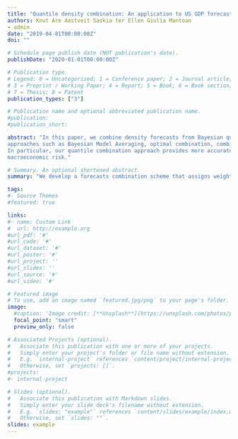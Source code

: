 ```yaml
---
title: "Quantile density combination: An application to US GDP forecasts"
authors: Knut Are Aastveit Saskia ter Ellen Giulia Mantoan
- admin
date: "2019-04-01T00:00:00Z"
doi: ""

# Schedule page publish date (NOT publication's date).
publishDate: "2020-01-01T00:00:00Z"

# Publication type.
# Legend: 0 = Uncategorized; 1 = Conference paper; 2 = Journal article;
# 3 = Preprint / Working Paper; 4 = Report; 5 = Book; 6 = Book section;
# 7 = Thesis; 8 = Patent
publication_types: ["3"]

# Publication name and optional abbreviated publication name.
#publication: 
#publication_short:

abstract: "In this paper, we combine density forecasts from Bayesian quantile regressions. We develop a forecasts combination scheme that assigns weights to the individual predictive density forecasts based on quantile scores. Compared to standard combination schemes, our approach has the advantage of assigning different set of combination weights to the various quantiles of the predictive distribution. We apply our approach to US GDP growth forecasts based on quantile regressions using a broad set of common leading indicators. The results show that density forecasts from our quantile combination approach outperforms forecasts from commonly used combination
approaches such as Bayesian Model Averaging, optimal combination, combinations based on recursive logarithmic score weights and equal weights.
In particular, our quantile combination approach provides more accurate forecasts for the lower tail of the GDP distribution, measuring downside
macroeconomic risk."

# Summary. An optional shortened abstract.
summary: "We develop a forecasts combination scheme that assigns weights to the individual predictive density forecasts based on quantile scores. Compared to standard combination schemes, our approach has the advantage of assigning different set of combination weights to the various quantiles of the predictive distribution. We apply our approach to US GDP growth forecasts based on quantile regressions using a broad set of common leading indicators."

tags:
#- Source Themes
#featured: true

links:
#- name: Custom Link
#  url: http://example.org
#url_pdf: '#'
#url_code: '#'
#url_dataset: '#'
#url_poster: '#'
#url_project: ''
#url_slides: ''
#url_source: '#'
#url_video: '#'

# Featured image
# To use, add an image named `featured.jpg/png` to your page's folder. 
image:
  #caption: 'Image credit: [**Unsplash**](https://unsplash.com/photos/pLCdAaMFLTE)'
  focal_point: "smart"
  preview_only: false

# Associated Projects (optional).
#   Associate this publication with one or more of your projects.
#   Simply enter your project's folder or file name without extension.
#   E.g. `internal-project` references `content/project/internal-project/index.md`.
#   Otherwise, set `projects: []`.
#projects:
#- internal-project

# Slides (optional).
#   Associate this publication with Markdown slides.
#   Simply enter your slide deck's filename without extension.
#   E.g. `slides: "example"` references `content/slides/example/index.md`.
#   Otherwise, set `slides: ""`.
slides: example
---
```




